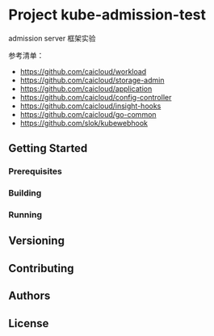 
# Project kube-admission-test

<!-- Write one paragraph of this project description here -->
admission server 框架实验

参考清单：
- https://github.com/caicloud/workload
- https://github.com/caicloud/storage-admin
- https://github.com/caicloud/application
- https://github.com/caicloud/config-controller
- https://github.com/caicloud/insight-hooks
- https://github.com/caicloud/go-common
- https://github.com/slok/kubewebhook

## Getting Started

### Prerequisites

<!-- Describe packages, tools and everything we needed here -->

### Building

<!-- Describe how to build this project -->

### Running

<!-- Describe how to run this project -->

## Versioning

<!-- Place versions of this project and write comments for every version -->

## Contributing

<!-- Tell others how to contribute this project -->

## Authors

<!-- Put authors here -->

## License

<!-- A link to license file -->

